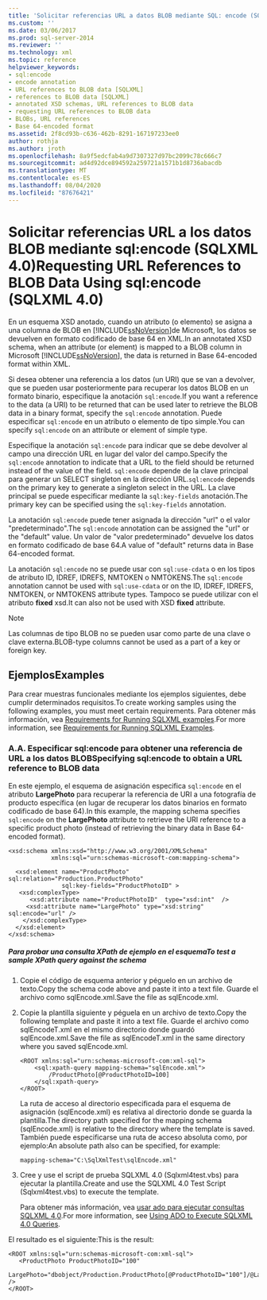 ```yaml
---
title: 'Solicitar referencias URL a datos BLOB mediante SQL: encode (SQLXML 4,0) | Microsoft Docs'
ms.custom: ''
ms.date: 03/06/2017
ms.prod: sql-server-2014
ms.reviewer: ''
ms.technology: xml
ms.topic: reference
helpviewer_keywords:
- sql:encode
- encode annotation
- URL references to BLOB data [SQLXML]
- references to BLOB data [SQLXML]
- annotated XSD schemas, URL references to BLOB data
- requesting URL references to BLOB data
- BLOBs, URL references
- Base 64-encoded format
ms.assetid: 2f8cd93b-c636-462b-8291-167197233ee0
author: rothja
ms.author: jroth
ms.openlocfilehash: 8a9f5edcfab4a9d7307327d97bc2099c78c666c7
ms.sourcegitcommit: ad4d92dce894592a259721a1571b1d8736abacdb
ms.translationtype: MT
ms.contentlocale: es-ES
ms.lasthandoff: 08/04/2020
ms.locfileid: "87676421"
---
```

# <a name="requesting-url-references-to-blob-data-using-sqlencode-sqlxml-40"></a><span data-ttu-id="b5c05-102">Solicitar referencias URL a los datos BLOB mediante sql:encode (SQLXML 4.0)</span><span class="sxs-lookup"><span data-stu-id="b5c05-102">Requesting URL References to BLOB Data Using sql:encode (SQLXML 4.0)</span></span>
  <span data-ttu-id="b5c05-103">En un esquema XSD anotado, cuando un atributo (o elemento) se asigna a una columna de BLOB en [!INCLUDE[ssNoVersion](../../includes/ssnoversion-md.md)]de Microsoft, los datos se devuelven en formato codificado de base 64 en XML.</span><span class="sxs-lookup"><span data-stu-id="b5c05-103">In an annotated XSD schema, when an attribute (or element) is mapped to a BLOB column in Microsoft [!INCLUDE[ssNoVersion](../../includes/ssnoversion-md.md)], the data is returned in Base 64-encoded format within XML.</span></span>  
  
 <span data-ttu-id="b5c05-104">Si desea obtener una referencia a los datos (un URI) que se van a devolver, que se pueden usar posteriormente para recuperar los datos BLOB en un formato binario, especifique la anotación `sql:encode`.</span><span class="sxs-lookup"><span data-stu-id="b5c05-104">If you want a reference to the data (a URI) to be returned that can be used later to retrieve the BLOB data in a binary format, specify the `sql:encode` annotation.</span></span> <span data-ttu-id="b5c05-105">Puede especificar `sql:encode` en un atributo o elemento de tipo simple.</span><span class="sxs-lookup"><span data-stu-id="b5c05-105">You can specify `sql:encode` on an attribute or element of simple type.</span></span>  
  
 <span data-ttu-id="b5c05-106">Especifique la anotación `sql:encode` para indicar que se debe devolver al campo una dirección URL en lugar del valor del campo.</span><span class="sxs-lookup"><span data-stu-id="b5c05-106">Specify the `sql:encode` annotation to indicate that a URL to the field should be returned instead of the value of the field.</span></span> <span data-ttu-id="b5c05-107">`sql:encode` depende de la clave principal para generar un SELECT singleton en la dirección URL.</span><span class="sxs-lookup"><span data-stu-id="b5c05-107">`sql:encode` depends on the primary key to generate a singleton select in the URL.</span></span> <span data-ttu-id="b5c05-108">La clave principal se puede especificar mediante la `sql:key-fields` anotación.</span><span class="sxs-lookup"><span data-stu-id="b5c05-108">The primary key can be specified using the `sql:key-fields` annotation.</span></span>  
  
 <span data-ttu-id="b5c05-109">La anotación `sql:encode` puede tener asignada la dirección "url" o el valor "predeterminado".</span><span class="sxs-lookup"><span data-stu-id="b5c05-109">The `sql:encode` annotation can be assigned the "url" or the "default" value.</span></span> <span data-ttu-id="b5c05-110">Un valor de "valor predeterminado" devuelve los datos en formato codificado de base 64.</span><span class="sxs-lookup"><span data-stu-id="b5c05-110">A value of "default" returns data in Base 64-encoded format.</span></span>  
  
 <span data-ttu-id="b5c05-111">La anotación `sql:encode` no se puede usar con `sql:use-cdata` o en los tipos de atributo ID, IDREF, IDREFS, NMTOKEN o NMTOKENS.</span><span class="sxs-lookup"><span data-stu-id="b5c05-111">The `sql:encode` annotation cannot be used with `sql:use-cdata` or on the ID, IDREF, IDREFS, NMTOKEN, or NMTOKENS attribute types.</span></span> <span data-ttu-id="b5c05-112">Tampoco se puede utilizar con el atributo **fixed** xsd.</span><span class="sxs-lookup"><span data-stu-id="b5c05-112">It can also not be used with XSD **fixed** attribute.</span></span>  
  
> [!NOTE]  
>  <span data-ttu-id="b5c05-113">Las columnas de tipo BLOB no se pueden usar como parte de una clave o clave externa.</span><span class="sxs-lookup"><span data-stu-id="b5c05-113">BLOB-type columns cannot be used as a part of a key or foreign key.</span></span>  
  
## <a name="examples"></a><span data-ttu-id="b5c05-114">Ejemplos</span><span class="sxs-lookup"><span data-stu-id="b5c05-114">Examples</span></span>  
 <span data-ttu-id="b5c05-115">Para crear muestras funcionales mediante los ejemplos siguientes, debe cumplir determinados requisitos.</span><span class="sxs-lookup"><span data-stu-id="b5c05-115">To create working samples using the following examples, you must meet certain requirements.</span></span> <span data-ttu-id="b5c05-116">Para obtener más información, vea [Requirements for Running SQLXML examples](../sqlxml/requirements-for-running-sqlxml-examples.md).</span><span class="sxs-lookup"><span data-stu-id="b5c05-116">For more information, see [Requirements for Running SQLXML Examples](../sqlxml/requirements-for-running-sqlxml-examples.md).</span></span>  
  
### <a name="a-specifying-sqlencode-to-obtain-a-url-reference-to-blob-data"></a><span data-ttu-id="b5c05-117">A.</span><span class="sxs-lookup"><span data-stu-id="b5c05-117">A.</span></span> <span data-ttu-id="b5c05-118">Especificar sql:encode para obtener una referencia de URL a los datos BLOB</span><span class="sxs-lookup"><span data-stu-id="b5c05-118">Specifying sql:encode to obtain a URL reference to BLOB data</span></span>  
 <span data-ttu-id="b5c05-119">En este ejemplo, el esquema de asignación especifica `sql:encode` en el atributo **LargePhoto** para recuperar la referencia de URI a una fotografía de producto específica (en lugar de recuperar los datos binarios en formato codificado de base 64).</span><span class="sxs-lookup"><span data-stu-id="b5c05-119">In this example, the mapping schema specifies `sql:encode` on the **LargePhoto** attribute to retrieve the URI reference to a specific product photo (instead of retrieving the binary data in Base 64-encoded format).</span></span>  
  
```  
<xsd:schema xmlns:xsd="http://www.w3.org/2001/XMLSchema"  
            xmlns:sql="urn:schemas-microsoft-com:mapping-schema">  
  
  <xsd:element name="ProductPhoto" sql:relation="Production.ProductPhoto"   
               sql:key-fields="ProductPhotoID" >  
   <xsd:complexType>  
      <xsd:attribute name="ProductPhotoID"  type="xsd:int"  />  
     <xsd:attribute name="LargePhoto" type="xsd:string" sql:encode="url" />  
    </xsd:complexType>  
  </xsd:element>  
</xsd:schema>  
```  
  
##### <a name="to-test-a-sample-xpath-query-against-the-schema"></a><span data-ttu-id="b5c05-120">Para probar una consulta XPath de ejemplo en el esquema</span><span class="sxs-lookup"><span data-stu-id="b5c05-120">To test a sample XPath query against the schema</span></span>  
  
1.  <span data-ttu-id="b5c05-121">Copie el código de esquema anterior y péguelo en un archivo de texto.</span><span class="sxs-lookup"><span data-stu-id="b5c05-121">Copy the schema code above and paste it into a text file.</span></span> <span data-ttu-id="b5c05-122">Guarde el archivo como sqlEncode.xml.</span><span class="sxs-lookup"><span data-stu-id="b5c05-122">Save the file as sqlEncode.xml.</span></span>  
  
2.  <span data-ttu-id="b5c05-123">Copie la plantilla siguiente y péguela en un archivo de texto.</span><span class="sxs-lookup"><span data-stu-id="b5c05-123">Copy the following template and paste it into a text file.</span></span> <span data-ttu-id="b5c05-124">Guarde el archivo como sqlEncodeT.xml en el mismo directorio donde guardó sqlEncode.xml.</span><span class="sxs-lookup"><span data-stu-id="b5c05-124">Save the file as sqlEncodeT.xml in the same directory where you saved sqlEncode.xml.</span></span>  
  
    ```  
    <ROOT xmlns:sql="urn:schemas-microsoft-com:xml-sql">  
        <sql:xpath-query mapping-schema="sqlEncode.xml">  
            /ProductPhoto[@ProductPhotoID=100]  
        </sql:xpath-query>  
    </ROOT>  
    ```  
  
     <span data-ttu-id="b5c05-125">La ruta de acceso al directorio especificada para el esquema de asignación (sqlEncode.xml) es relativa al directorio donde se guarda la plantilla.</span><span class="sxs-lookup"><span data-stu-id="b5c05-125">The directory path specified for the mapping schema (sqlEncode.xml) is relative to the directory where the template is saved.</span></span> <span data-ttu-id="b5c05-126">También puede especificarse una ruta de acceso absoluta como, por ejemplo:</span><span class="sxs-lookup"><span data-stu-id="b5c05-126">An absolute path also can be specified, for example:</span></span>  
  
    ```  
    mapping-schema="C:\SqlXmlTest\sqlEncode.xml"  
    ```  
  
3.  <span data-ttu-id="b5c05-127">Cree y use el script de prueba SQLXML 4.0 (Sqlxml4test.vbs) para ejecutar la plantilla.</span><span class="sxs-lookup"><span data-stu-id="b5c05-127">Create and use the SQLXML 4.0 Test Script (Sqlxml4test.vbs) to execute the template.</span></span>  
  
     <span data-ttu-id="b5c05-128">Para obtener más información, vea [usar ado para ejecutar consultas SQLXML 4,0](../sqlxml/using-ado-to-execute-sqlxml-4-0-queries.md).</span><span class="sxs-lookup"><span data-stu-id="b5c05-128">For more information, see [Using ADO to Execute SQLXML 4.0 Queries](../sqlxml/using-ado-to-execute-sqlxml-4-0-queries.md).</span></span>  
  
 <span data-ttu-id="b5c05-129">El resultado es el siguiente:</span><span class="sxs-lookup"><span data-stu-id="b5c05-129">This is the result:</span></span>  
  
```  
<ROOT xmlns:sql="urn:schemas-microsoft-com:xml-sql">  
   <ProductPhoto ProductPhotoID="100"  
                 LargePhoto="dbobject/Production.ProductPhoto[@ProductPhotoID="100"]/@LargePhoto" />   
</ROOT>  
```  
  
  
